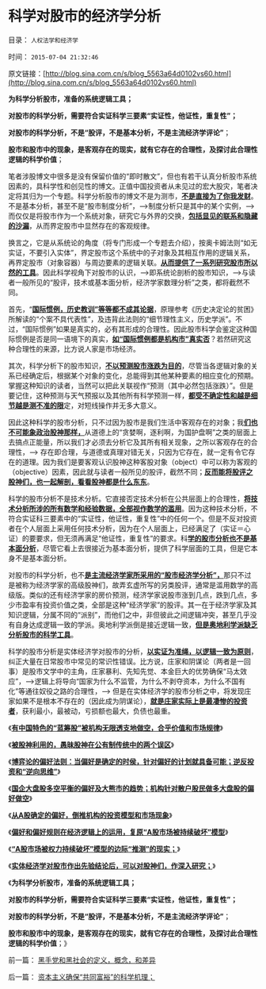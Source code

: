 # 科学对股市的经济学分析

目录： `人权法学和经济学` 

时间： `2015-07-04 21:32:46` 

原文链接：[http://blog.sina.com.cn/s/blog_5563a64d0102vs60.html](http://blog.sina.com.cn/s/blog_5563a64d0102vs60.html)

**为科学分析股市，准备的系统逻辑工具；**

**对股市的科学分析，需要符合实证科学三要素“实证性，他证性，重复性”；**

**对股市的科学分析，不是“股评，不是基本分析，不是主流经济学评论”**；

**股市和股市中的现象，是客观存在的现实，就有它存在的合理性，及探讨此合理性逻辑的科学价值**；

笔者涉股博文中很多是没有保留价值的“即时散文”，但也有若干认真分析股市系统因素的，具科学性和创见性的博文。正值中国投资者从未见过的宏大股灾，笔者决定将其归为一个专题。科学分析股市的博文不是为测市，[**不是直接为了你我发财**](../../../2011/6/30/学点经济学不能帮你发大财.md)。不是基本分析，甚至不是“股市制度分析”，——>制度分析只是其中的某个实例，——>而仅仅是将股市作为一个系统对象，研究它与外界的交换，[**包括显见的联系和隐藏的沙漏**](../../../2014/1/14/破坏系统完整性的沙漏,打新者炒新形成的“系统沙漏”.md)，从而界定股市中显然存在的客观规律。

换言之，它是从系统论的角度（将专门形成一个专题去介绍），按奥卡姆法则“如无实证，不要引入实体”，界定股市这个系统中的子对象及其相互作用的逻辑关系，再界定股市（对象容器）与周边要素的逻辑关联。[**从而提供了一系列研究股市所以然的工具**](../../../2012/3/15/科学中没有哲学的位置；信仰的位置在那里？.md)。因此科学视角下对股市的认识，——>即系统论剖析的股市知识，——>与读者一般所见的“股评，技术或基本面分析，经济学家数理分析”之类，都将截然不同。

首先，“[**国际惯例，历史教训”等等都不成其论据**](../../../2014/2/13/“旅美十八年的股神训斥A股小散，股神职业生涯路.md)，原理参考《历史决定论的贫困》所解读的“个案不具代表性”，及违背此法则的“细节理性主义，历史学派”。不过，“国际惯例”如果是真实的，必有其形成的合理性。因此股市科学会鉴定这种国际惯例是否是同一语境下的真实，[**如“国际惯例都是机构市”真实否**](../../../2012/11/27/指数期货证伪了对散户的妖魔化之“散户市”.md)？若然研究这种合理性的来源，比方说人家是市场经济。

其次，科学分析下的股市知识，[**不以预测股市涨跌为目的**](../../../2012/1/7/“选择命运盒子的技术”和“打破命运盒子的科学”.md)，尽管当各逻辑对象的关系已经确定后，根据某个对象的变化，总能得到其他某种要素的相应变化的预期。掌握这种知识的读者，当然可以把此关联视作“预测（其中必然包括涨跌）”。但是要记住，这种预测与天气预报以及其他所有科学预测一样，[**都受不确定性和越是细节越是测不准的限**](../../../2007/9/6/股市是一个量子世界，符合测不准原理.md)定，对短线操作并无多大意义。

因此这种科学的股市分析，只不过因为股市是我们生活中客观存在的对象；我[**们也不可能象政治股神那样，**](../../../2012/1/10/机构型股神的“谷物法”，政治型股神和孔庆东老师.md)从道德上的“贪婪啊，逐利啊，为国护盘啊”之类的层面上去搞点正能量，所以我们才必须去分析它及其所有相关现象，之所以客观存在的合理性，——>
存在即合理，与道德或真理对错无关，只因为它存在，就一定有令它存在的道理。因为我们是要客观认识股神这种客股对象（object）中可以称为客观的（objective）因素，因此就与读者一般所见的股评，截然不同；[**反而能将股评之股神们，也一起解剖，看看股神都是什么东东**](../../../2012/1/5/“左翼股神”是政治性的，还是理财性的？.md)。

科学的股市分析不是技术分析。它直接否定技术分析在公共层面上的合理性，[**将技术分析所涉的所有数学和经验数据，全部视作数学的滥用**](../../../2012/3/15/科学是实证的注册表，数学不是必要的；.md)。因为这种技术分析，不符合实证科三要素中的“实证性，他证性，重复性”中的任何一个。但是不反对投资者在个人层面上采用任何技术分析，因为在个人层面上，已经满足了（实证＝心证）的要要求，但无须再满足“他证性，重复性”的要求。科[**学的股市分析也不是基本面分析**](../../../2011/5/27/从行情分析理解经济学“主流”.md)，尽管它看上去很接近为基本面分析，提供了科学层面的工具，但是它本身不是基本面分析。

对股市的科学分析，也不[**是主流经济学家所采用的“股市经济学分析”，**](../../../2012/1/6/经济学者为什么不敢研究股市中的“谷物法”？.md)那只不过是被称为经济学家的高级股神们，故弄玄虚所写的另类股评，通常是滥用数学的高级版。类似的还有经济学家的房价预测，经济学家说股市涨到几点，跌到几点，多少市盈率有投资价值之类，全部是这种“经济学家”的股评。其一在于经济学家及其知识逻辑，分属不同的“派别”，而他们之中，非但彼此之间逻辑冲突，甚至几乎没有自身达成逻辑一致的学派。奥地利学派倒是接近逻辑一致，[**但是奥地利学派缺乏分析股市的科学工具**](../../../2012/7/17/自然科学中的神学八股；在社会科学中复辟“神学”.md)。

科学的股市分析是实体经济学对股市的分析，[**以实证为准绳，以逻辑一致为原则**](../../../2012/3/14/天无二日的科学和哲学信仰的“整体性”.md)，纠正大量在日常股市中常见的常识性错误。比方说，庄家和阴谋论（两者是一回事）是股市文学中的主角，庄家暴利、先知先觉、本金巨大的优势确保“马太效应”，——>逻辑上将导向“国家为什么不监管，为什么不剥夺资本，为什么不国有化”等通往奴役之路的合理性，——>
但是在实体经济学的股市分析之中，将发现庄家如果不是根本不存在的（因此成为阴谋论），[**就是庄家实际上是最凄惨的投资者**](../../../2013/10/22/庄家文学中“拉高打压出货”神话的真实程度.md)，获利最小，最被动，亏损额也最大，负债也最重。

《[**有中国特色的“蓝筹股”被机构无限透支地做空，合乎价值和市场规律**](../../../2014/3/20/有中国特色的蓝筹股的大熊市，是市场经济对散户的真诚保护.md)》

《[**被股神利用的，愚昧股神在公有制传统中的两个误区**](../../../2014/3/21/愚昧股民在公有制传统中，容易被忽悠的两个误区.md)》

《[**博弈论的偏好法则：当偏好是确定的时侯，针对偏好的计划就具备可能；逆反投资和“逆向思维”**](../../../2014/3/22/博弈论的偏好法则，在股市中的运用，趋势投资，和逆向思维.md)》

《[**国企大盘股多空平衡的偏好及大熊市的趋势；机构针对散户股民做多大盘股的偏好做空**](../../../2014/3/24/统计学的悖论：如果“散户不理性”为真，则机构都是错误的.md)》

《[**从A股确定的偏好，倒推机构的投资模型和市场现象**](../../../2014/3/25/从A股确定的偏好，倒推机构的投资模型和市场现象.md)》

《[**偏好和偏好规则在经济逻辑上的运用，复原“A股市场被持续破坏”模型**](../../../2014/3/26/偏好和偏好规则复原“A股市场被持续破坏”的逻辑模型.md)》

《[**“A股市场被权力持续破坏”模型的边际“推测”的现实；**](../../../2014/3/27/“A股市场被权力持续破坏”模型的边际“推测”的现实；.md)》

《[**实体经济学对股市作出先验结论后，可以对股神们，作深入研究；**](../../../2014/6/17/实体经济学在先验判定股市后，可以对股神们，作深入研究；.md)》

《**为科学分析股市，准备的系统逻辑工具；**

**对股市的科学分析，需要符合实证科学三要素“实证性，他证性，重复性”；**

**对股市的科学分析，不是“股评，不是基本分析，不是主流经济学评论”**；

**股市和股市中的现象，是客观存在的现实，就有它存在的合理性，及探讨此合理性逻辑的科学价值**；》

前一篇： [黑手党和黑社会的定义，概念，和差异](../../../2015/7/28/黑手党和黑社会的定义，概念，和差异.md)

后一篇： [资本主义确保“共同富裕”的科学机理；](../../../2015/6/30/资本主义确保“共同富裕”的科学机理；.md)

